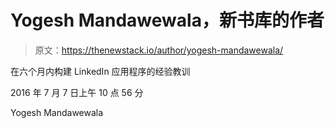# Yogesh Mandawewala，新书库的作者

> 原文：<https://thenewstack.io/author/yogesh-mandawewala/>

在六个月内构建 LinkedIn 应用程序的经验教训

2016 年 7 月 7 日上午 10 点 56 分

Yogesh Mandawewala